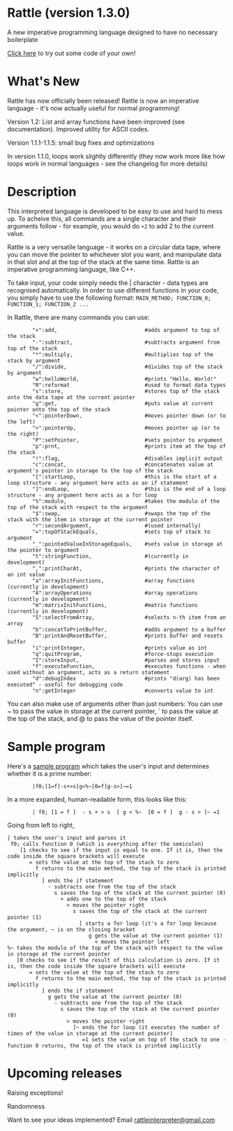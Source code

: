# Rattle (version 1.3.0)
A new imperative programming language designed to have no necessary boilerplate

[Click here](https://rattleinterpreter.pythonanywhere.com/) to try out some code of your own!

What's New
=

Rattle has now officially been released! Rattle is now an imperative language - it's now actually useful for normal programming!

Version 1.2: List and array functions have been improved (see documentation). Improved utility for ASCII codes.

Version 1.1.1-1.1.5: small bug fixes and optimizations

In version 1.1.0, loops work slightly differently (they now work more like how loops work in normal languages - see the changelog for more details)

Description
=

This interpreted language is developed to be easy to use and hard to mess up. To acheive this, all commands are a single character and their arguments follow - for example, you would do `+2` to add 2 to the current value.

Rattle is a very versatile language - it works on a circular data tape, where you can move the pointer to whichever slot you want, and manipulate data in that slot and at the top of the stack at the same time. Rattle is an imperative programming language, like C++.

To take input, your code simply needs the | character - data types are recognised automatically. In order to use different functions in your code, you simply have to use the following format:
            `MAIN_METHOD; FUNCTION_0; FUNCTION_1; FUNCTION_2 ...`

In Rattle, there are many commands you can use:

            "+":add,                            #adds argument to top of the stack
            "-":subtract,                       #subtracts argument from top of the stack
            "*":multiply,                       #multiplies top of the stack by argument
            "/":divide,                         #divides top of the stack by argument
            "w":helloWorld,                     #prints "Hello, World!"
            "R":reformat                        #used to format data types
            "s":store,                          #stores top of the stack onto the data tape at the current pointer
            "g":get,                            #puts value at current pointer onto the top of the stack
            "<":pointerDown,                    #moves pointer down (or to the left)
            ">":pointerUp,                      #moves pointer up (or to the right)
            "P":setPointer,                     #sets pointer to argument
            "p":prnt,                           #prints item at the top of the stack
            "!":flag,                           #disables implicit output
            "c":concat,                         #concatenates value at argument's pointer in storage to the top of the stack
            "[":startLoop,                      #this is the start of a loop structure - any argument here acts as an if statement
            "]":endLoop,                        #this is the end of a loop structure - any argument here acts as a for loop
            "%":modulo,                         #takes the modulo of the top of the stack with respect to the argument
            "$":swap,                           #swaps the top of the stack with the item in storage at the current pointer
            "r":secondArgument,                 #(used internally)
            "=":topOfStackEquals,               #sets top of stack to argument
            "_":pointedValueInStorageEquals,    #sets value in storage at the pointer to argument
            "t":stringFunction,                 #(currently in development)
            ",":printCharAt,                    #prints the character of an int value
            "a":arrayInitFunctions,             #array functions (currently in development)
            "A":arrayOperations                 #array operations (currently in development)
            "m":matrixInitFunctions,            #matrix functions (currently in development)
            "S":selectFromArray,                #selects n-th item from an array
            "b":concatToPrintBuffer,            #adds argument to a buffer
            "B":printAndResetBuffer,            #prints buffer and resets buffer
            "i":printInteger,                   #prints value as int
            "q":quitProgram,                    #force-stops execution
            "I":storeInput,                     #parses and stores input
            "f":executeFunction,                #executes functions - when used without an argument, acts as a return statement
            "d":debugIndex                      #prints "d(arg) has been executed" - useful for debugging code
            "n":getInteger                      #converts value to int

You can also make use of arguments other than just numbers: You can use ~ to pass the value in storage at the current pointer, \` to pass the value at the top of the stack, and @ to pass the value of the pointer itself.




Sample program
=

Here's a [sample program](https://tio.run/##7T1rd9u2kt/1KxBqE4u2JIty0iRqnGeTsznnbtuTZO/9oCgtJUISbyhS4SOOu9789e4MHiQAgpQUJ9tt9/reOhYeA2BmMC8MoO1lvk7is9@7ZHA8IIskCOPVhBT5cnAPSzqO43SepdTPaUCSmLxZF@RJsSLeGRndm9y@Nzm7S8aj8ajTeewXACmdkB/8OKRR5/FHmmZhEk@INxwNzxgg@MF/8oQEyaRD4If9CugcQC6LeJFDhxukqql@bfz3lPhlIwIwYMBk4@fhwo@iS5LlSQotYuKnqX9Jwphs6CZJL6EoIJvkIyX5mpJtEsY5TbE7fozpp5x89KOCVoPQKKMADVa8oXGePSJJChWXc0r@WWQ5iZNcq30wGJCLdbhYkwUOvsiJn5kwSI9BDnNSZGKOq2Xkrx65Ai34@0MRLt6TbZqsUn@TKeh5Ef72262nxW@/Xd14OV2dvPLm2c2z6Wg@mr8bzVY378CfHv75dOaNRiTMWAdsTwbEj2C1MSDpI40uJxqs7HXmvfay8c9nKlCvAjougbJpXCDoNY2ihFwkaRSwwqupd/5hdmOQnTzMpqsHNz9PR@fbD7PVIHs4@3zubcliTRfvM8R3RgEDSyDMtsgR1DYNN5Ss83ybTU5PgfPoKomWQ8Da4j39tFj78YoOF8nm9ENBM6R5dnrn7nfe3dMwG@Rr@BUXmzlNB/6AQRLTGX2YTbezETAYhVGh2eSwIb4b3z0bn4abbcRIB9DzFBh7sPEX6zAWowCp80PBjs9GpxmDO4DeA0Fn0gN@ohNytUWU/PjTG@BxBC6q@2ROFz4yDXIrR92KAkNt/TSDHXmxpsDnPjA79EbOpJttfumyWT69Nb9VLJd@lNwiwDmr0WK8OMserjz273R@e35nNp7fgf/dBqqPvxhjY@/e@N7t06TIYXaDOR/yS/@tuH5Oc9yonEs4qTkzUZAxV8vR98B5y5nGeMuS72BXSgASgZdJIXdowQSGHwQo72A/LrHdcmQTO8avqwxGG50Aj8FID44/42goH65ejh/UygkZPCRkCQMmaehHpJdEwYQDGQgorCl0mX1@sEL4xBXCgP16AZAZzbkw4OTfoBACClBY2RJFHnLGFUiYcLXm0mntf0Qhc0mujjLOCrDtcPkXfoz9ozwELuTgsr4USbdQbvmwS4G1fJgx6YG4ugijyJCzC6YMKkGL4pVxIzAjMG5@uQURCrIf9AqoEpKtkyIKYK71mYBMWCQxcDuNEeLaT4MBEiQQK70I8zXOTiAB8JdyEZyjME1iFPqIhxCkbIazr9q6YlnkLRsVf@gnHzffhLy9tU1AMidvb43fqoPiQi5pdmvcJxTQcluHCCUMGSuQpGTqQEOnT6Cpw4Hxj7dnbDjYxs8nSBdUSPBfnADEhQ@IgQ2UAj@AZiQ9OlwNydvYRf75UCAU1GsbPwVx2XP6Ry5AAIQiz4LuwTXHOCUhP2NG4QsgQBFHNMsYWoOkmEeMIzbDcuHvAOe8IuhXuyCCrrDdYXch0eFfoNX8kqTIU0DsHD8XGf5@NfaQVCB2SBqCEbBkHAfCAEc1Jw77jq3LcXKQD45zhb0HsA/45440AXBDwU9Al5x5ekgDV1F6qyiZw55B2aZ@lvo/UwtTugWeVEu4MHqSP48DtThPtj8tX6MsU0vRcvBXVC0SZoJaFCXJ9llSlMVdpRxAptr4iyJNQXs8SzYbYKuXcUA/mbCMqS1408xs9rcwy23tniXbS3MRNHiCW1IrprDFoHilFoL18QKsD23BwAD5U5DB@qJFy/FOEtimvwMJ2ftw@yZRS2gcvBDAzfmFsayxTUUMUcNVfQIvLPU2yCqatT7bkALj23SDAY2ck4GnVmjTgNopFxaWNWDldNa/9v9npIv6HG0D3LJRuAGRDvsbBNIQ9/FS0FBbLAzehFahhZQVvvDB0K3qDALWG3CaV4tvwg@04Oq4W24vvUjsxLJQ2vXys9jTONJoRo6JNGIrCVA2lbusmpWyl5RCuZOg6MdEWIJif2gLlXtGK1T2l7F69kuRV1D9JhX@iEoYOSzHQZDER6jp4wDkPU3TBDQKp@yFjTePjo4qE@IKher3kshe@dd4yH7kxx@/J9Mc7Us0lGBRBXdlmFbjDg/qNo4r5o4BJheVOOXqe@N/Qk5Dx4S5WdmMOUxo6G6LbM17MuuyL00PKANF1JfmwpVk32WYouUjNWi/8iS4bszXaVKs1ry45w7Jy6XQwSEaNs4VaGi2HrRT0EJhVlQmzaiQOyX6pIbkJwRxEWa0j2qcwVb2wtI2M@Z7CpvcF6arGBpbs6oNBWc54CYFaHeuwXBgVPkbVO15iJPrhUNKPNaFtU0LAHIRLqiLxmW2pQu0LBc@zm@ERRxSBhhHuoVISFR8HBhyiOeJTzlo7sjVeYQzF7OKz5lxPAR4kb@gPYc4fcfhzbkMlC2ybRTmPed7qBROdIiigTeC3WewYrjsASkkjoTKL2tFC6ySgK8cF/fw@TkYFUrz2m4WdFcaVLYfbMOWnvXRtLblB7Eys7k3s2JJWYp18kwk9KqJuFptSvMijevIQRIipyECq746ZBiVNYFRj96@PTLGrS2/@lCt4@1bpy8x2vfcGoBOHa26DOOij3OE@AfM9K3HpF8XXYoBM/wyxbMF65b5ELAVS7eh7DlW5W6eXlYDNy1GkOiWQg/EHgXPvg17GuzKe6CLnuPDAA45QXu5h2DcOmLkVJkszHru1PEdnZ3Qct7mk8aeCLhjVnhDf7sF9dpjrdyGtWND636KaKxyGnKG17aXqg9yM5izrmGpjiFlQLd5KDuibEja@lkmGUq1nLJK2niTyUxUou@MZE4xZMEQULZ3laWXhdNwppg@@LG2q3XUahjgYpdJoZxtecCbaxMcfIoKaWRPMEcMipQwvVF9HPHHCfGs5Kn66pOWFgXUgEOnGHhs0n3eza01FwaIrYsYytXH6ZrSrU946xLBsmO/HMQ1NEUXlZ2s5LbJUKllkpDXIp1lwwnpZhf@ln0GgwV0ahTGIGYiX3purLdGvS5DWSEN3p6AVa2pa@K3WzJkWdLWn7NkmmyY7iXhZpuARbul6fKXhbBkQfgJQ/gNNhGGKDd8lYqeq@3tCh9gkkXgRlts6QcEub/EssJl9SlnUwsEhZNt8E9qXCaVkKXxTWYLWri9ai@W@VAs/4TcsWgwzl/OzyKMimgNUAUNyQ9hwMIcwB8Ys4A/QeZ/CjFoFnOD6JFTl9vzlPrv1VUonMbCjlx3AK9h4B64DKxBrvH64l/gMN0@pflCM3sUBaksCCpU5@AG6kerpeA4w3@Cl6O2VuQq08UaAew2RkeGXYy9vMS9rwZgtkmWhfOIgseD0sIZeeOz23e@u3vv/udfH99692jodMkt3MMpzZhj4IM5CtKSWSZokPLgXCWkY4p7MYGW4BCU/gTH8DsWfXvEPApZxRFd6n/dReOem8@KeDiJNIp9V8d2nMBqUdpDK3WRrqkQxaBS82IfnW/E@FjRZmoKONOBhxqGdTrROynA1NZ1K5Rbhb0SH8dIALcuDJRfSGt1n4tVHhT7sgSMtMhQqY5RVmkmv8/85UWl9Uof4B3zAaBeQTtvDb8r1ftON6grh7t0knWM2zzycsxH@435yDrmeOeg4/qocmgc5YbhBNRMKJzi0DJFfarLKPFzBKgzY53xqi4oBKpu7m4ry5y66b/4ehjE1vxzvT1OQzDcVHDZzKLOFCC/2oGYTpPZ7bG9mxjTtQwIXgLiHc1WhqJJl591Zaw7j27IMJjONQ1ehiGEONDdfga044Yozpd/cPfyHjRbxLDCAE6fHcwI8hvsKUX0D@ECJdB/abCdE2fiB0FfLxw4k6yY56jpjJpjZyJOmC6NmlNnEoQfw4Aa5RfOhJ0q/wMPlY26V85Enkj0SReRPmI/YAni2ac4/eLxlyBc8RgOO4Lqeeew9D4Zn/PDjT45O2dbwCUDdhQ9p1FywUgV0NwPI6D0HDQ0CFQ0VPHggwHM9AllsHCMeBnzXDkT0KdG4QNnIjjuh@QiNioflpX/uTWqfoYxaP4zrzXqttAtjc2RbjgTVJZG6cKZ8PM1o3yKawDL6m9JYg49cyag6iwVN4GsSVBEiVH@bwALrG2jNMUViHAp0@VG/bkzqbbw8w8FyEyjxS8SPcHfMWz4Mn7N5Ya1cY4LQiLL4LNR30ekAbBnYJs9MefiA39jpPdlHJaxe3OAJ6LNT2Cx@7xBl59@JmUJ5nhgksiSpYvAdBYsxpbo29fZACKx9lPbeK8RfxFd5C/AZWBxaKPBXJL2TfJzZQ4ajZ6KZT@Jg1dgo9kbhaLRS8D1qlb7wZl8KMJcWNlG5UuxF15i8MaoWwIjfaKLIqcNNAlAGmDaT3UsVPMg8Oe/FTOcRRhUYcU@uGBMOeCin0jZfeK4QhZrjaf4YeZWitP0Njn5zDwj9EHDOAsxT4D8/T9AeOAxOD@0BKdtBbLiEe8Pqi3kNXnITsoLWBq6qDHMrGDQ@MBdFlBn5q2SOZSk2FrPcMLBWXwEoA1IOKRDdsDvAx0X7IRWxJIxz0m4KtAWK46WRywAjxKN5xtxm5qi748yU/ha5XDMTjRIVuKPEUk3HNsP5HaeDdYP/3acFracDTae1X2740HtZLZ@LFaaiaoWduR0JiCRiI5azYrRqtCeQTtLMR7qp2zleNr@aYwIvGCuCA8LWHA0NRY@c@uu@j7dpk1Dz2Q8f@ZYrNyAVviteUHfdmg5rHT5Rg2B75ZoCMcthkTMDl37OSffCcNtsu0NlEC7ZBpxYspzlKARYx5e6Fo8kfohtMZNtbBnGxLrAb8qOqpBnaknBNpu/EowW/44PKjWHFjraJBtxLUwxjfbZSbfG9vewr5tx@/NsS77eFZxZokbXm83uvtvp04TXhp7NYYavyDc@C1CjnZS2DCyczvrgkZMNAC1QXYpHaWDhZR9K03c9j1SE2UWf1hIMNeIqPNi9ICB5A0bxyIWukKIit1pDVI3gmuSuTVJa6VQ6yqtwxlLLg84wMqkad4weQ/@C/tWsS0jBKqtYTlSESkjPFVTMTMHhA9MQozMVu4MgEnIh4IWVF9rU/4P2o@VRd@rIliSG@WxINagzU7WPiZf0FianYHjmnFL4fsr0JYblNsSjjgJqvv/fZ7aH5bxG4yPsLSOYj5YqhYdpxuGCrAldMhC5vpn8tCH/EbThEW0q/YsklD24IECoaMDugg3mO2bJugABG4bHBmbEIBEXpaSJYoJmihmmJqjPvgKVOQNdpSjXUBK7UwXEXWCcXtHNy43uTSBPNUE2iCRmBSABhitdaV5oXcaa52QDnt0OtM68UikpVtFeDYbIATS4Xykex5GEieMJBqaot7IDpEhUPVYmnQs@Ra6RcUwDzy4lgZGlKzKyrmADGV16H1v5LoHzObUGx0f9@Yn3kAsCOZ3XCvrCAyJLbAbOyIoOsI8Y/G34VBoUzNO7m2ZHk2pAgB9MmD7cqaQkq/zqxKzhjp7RorWh21HC5FIhdjW9H9cSxWn5BKpywr6/D4MT3j76KehL8@1OPa5tdbFzPGYvGNp9mnFQkI8/nt1scZRNpE8WSj7P9rd/4YBwEJxtVOf/KOp16jeZW2Zp3nyaIV@jEBPPNe14NUPJEJFrmGZgFcGTDLCstCBcighlTqOFhbiZs1E71pDO8MJ7nQVcp2fN28PzRBVRIbeBMlTLU4GysUK5Uc2USZclMXISlwt92za1lu1LmF9m2UPdi97wJZdoyyP@Iul8w98cqeSh0Upj0qp08cs0LG65pFg/T4puxjNRaKMaJ9g6mZ7B19PjL8elk7PxXwNLNn3k95RS/Gx4fdU4FfTkuKgRXIWNjw@LxErqsPDcKv22he9LX2@KoaPvxTDx3tg@FjlYAXLLMYtUCwSfoW5hhPtK9mKYEjn1A@IvK8nY6zqiXqXgdMogn9yfOH9qaZ@Yt/Lrd8OhU0wtp3uW4rsJsONmtKQR7dQO9MUv0X1mse8enuZgKLY9d0MrzVa1yPu6rL8cYmiNtTsDcjgzWugxrCgKjztskpMPFVsV54OqkjCe8yZdpG52NpwYGvHmIJlOGRN6R6N9gImKQlAsPj7980EJVGnqcd6QoJ5ScMwtHX/uZ4CsWMSjRNpzo4wJ2T38BVq4EFuOz0CaLEfRbDl16PJqIEkg31Jcv/@9WkyaiHJ4FCSwITqdKgOxq2yw7jeb2xwFa3VOCJDwt0d4qm4IY012cUM3qwupUwJZGOMpr7NIvyLbjFWqSBuO1vZryXoxOJtVDmnBOUQQXi2qSKoyPilGqgLY1reW@GplB0RC7tBUC1jeiBHGV6WDxegXkV@pUDM859ekB4/NwUdzK4BYz/@PoX6wAC7FuS2XQttsDhsNxnqJxC4Tn4Ir65UudGc1bSN5EsrX@ythVrddR5j00jDb2BwU0akfWibBwvFDUGoIgOiMyjDcFrE/HLGUSaPw8sOoaAXX2kSKxoXqEAxY8PckGhIyUy9HjvXfufyG1IhjuDjmftHmmL2drisHtI45HZpHY1t12kPgGxJhrQfhu86X246ntbuPDZNpqNks1bDq9Fl8zDTAsntdruqPtEkAiYTsFv9Ms2KG/zzFJ@CyFn0Vsks6DQmo6lxjLr2EEMqLFzXCSy8T4o4DyNuH0cJu5kuplJrL47k2jLaWTKm9Qx4ryz3toY7NK6Wk9dw@UvQtY6bvxZypCQo9ze74kHmfsaFeZYXy6WiBEHsY4hNpM5g@DzBe5SwWpuS2oP/6@fTru0ew19qW1zvwPZg1rAc4O5s/afYQX8SPFqN2OYCngbGU0BVI6HMG7OaCOyVAXY/mVUzSwfvGGv2LnnXV9qw17f4qz5oCbEbycwsXIb8AnjNdrIbw7anNNr1t1XlN7yqYbkLsbdB/nWNgl25bppxIw@y8c0VPMXe43KX2UXCO6Sz5dQZ9qF6YCysafWekUzA/9VRb/HZB9N3S7sOO2@vr257/IrH/OIcU7ekPe1@FU7y8x81yc/KJGtXKGrTfPxHTfOxMk1528J1jbv41e2frzlDkKbC@an5pm5T8tiX6PZUeiyq4aIrn8YMRvVszWtL99qXHCgGrG1sClPfnnulW3aV@8LqmIrbUJt7tzwpTKmR9dQ1XjXQhmB5QzYnZbcp0IouTEKoGKO9KU9GcL/e1jh4cDIwXltoSBstfUSDFM2tJYGbaGdogEoBtK@wT5y3sePW9pdOrErCXzNhUKf/NY2w82sCuI4S@Wvi4Uv01F8TEweqwv9bSGhVpn8iPXptRLRnszd3/Zf@/Wr69w/e0fr0rwnrW6n4F/JxgWY9b6SOsMucB52/8y6yqtq/AtSZy4ICmXo8cZOcuYdlf@zKTtSAj1sT1pr7eaNOmxRp6zjaPx0S2svjDlsuIV6b5fgvM7SxqCmnIw6UA85AebPczH7YDWOPqIo9orEjGtJMQbrZvsY3eRryHXYnjDQ@d4VgbSSpj1hmY@xOZWkfqX4KqN91tm4q3qS6h2k/oNZfa1VfnBS5XxULsYHNS9QH7We2g5OUjPoimhcnpDwe3pVN3LZHR2RHppUlla3lsreyqJ1H3aR9mhYms2aFWdqVW5mfo6q3zdW7Dn6WdeUhN39UuXoABxXyhCyjcHua4vuT@GbjPIxP1yDte@zW@Hv8RoILfJeVZV4AlTLq9vFKQbLBd3bkq9He@DvoyZ4BZ8V48tcnC59mfkqydbjM5dvK1bV3lTdUemsZCOzZQMEsUPiFeQwMiiVR6zr5CzvyFRbrmu@lmBEKafXmTS6KkppcextARSTxPZmKJ94DWLJrHpQ9chTReJWvVc63Za8BjF/4u6NZ9aq6wPY8yfNkY8mIJv7Y1qf8ugdgvCRmlYGc0EAIlPKuiUxe5Of/MDVvqDcZGfWjIXkeZbwX1/Xq2FJcwcejTCqZanj2sqmcH@1zsDhPdqYHsxlgQ7E6fHAlCCY87aiPL7ixt6X6ZD8@sj2EvddDR7oA7pTfRcDIYLz9C8M/UZ614QlJ5bN/2usuan@tNbMHrQ/46c/wVM/pPcG9VsLTI@1yRro5w@7SaE@SKtOpbacG8cdfUbboyba3SjWRPy1HNSDVZz9W78iJ7zXAx8PGXIOqS1F0pHUpXHOH@WJNzKMzrDLeeG5Ie6vQbX@1k0FRH@jkI7q2S6dKtf3sT5vxqH7H15o1t2uppjHDt4fuT2uoHLXhcfQvPGp4tLri9ofgSsC6pPl/gcuGJbfjVD5XaLy/I/LxixhMrRCf7O4owgLz7yuDW@TlXS4i1DpoHOHTo8L@Ohkcn97sk1evnr9gaob6aYRfHhVQRJyP10I3/qfTDT5dKv7AFwb4VcxFEhWb@DRNLvrEB4AgM0/BG8Zhik3tqywa1FVN4zSbOl0xbY6MTuOLbfLBMVMTNKQ71mEor0BWb@7qv5qTYy3PGxmpoFaX6Ab@7PzqCgOJ7VkNwjnTHlI6xJtoGPgAV8jUpOVryvvfCNAdV1v6qfYGlIpqdh@OvV0nv@CFvzGKooQZFFhWvYtrS8pkth7L2qD49RHsi3pYGgi@VolfvMNulZLyUlqV9KRAGwtwjxRwAZDFBotxRpkHgqUltJiG8soRQhXZJFzEtbgp0FP3VMxuMrvMYpzv8RUp1/lOmV3vaqqhXM/pi1uOcvnl3VBTdBgpZY2sWvpDfFUihiieU224L6A0F8ETxyG2@6qdHfHo1llhUNyYWcukzNbKxZt2t5G3l1rSfLO84Sizoad@SKL63/r7aw33BsT3aOgbFV8aS2L05JhuauPG1msiX@F9YWPllX1iIAefWejybwLDb3lkQY9HFS7EM3N7BSPqAUyRGZ7viD8oGxpxonf7X7xEYQYkGm9S1A/ZOnVhrzzEV1diTTlvjTNsyOIde7fv3r539t3tuzWVU12GZA/@1eewd9DYIvZUxNf95yQK3tiD7MqD7pqzWX2atbvXh0vMfb5DosGLrn21wwE3tXZexTpkbofMzzrHFsm6zxz2Gbt2l@/Aq2nfik7WHNx6iFvn2drLvPICr3pdugyJ4df@6XeAyRTNKRFtK6//Mi@EWU74bUMxu@WOt23EN99m@Nr6TNyIVa7GYbl4rQYDdOwLRXm8DlGFubyshU3Kii8JBRnrb9B648oqN1J@5f1e0@Iud113JU8n2DM92FudM5sW/6JJJcbIAoX43Ya6bOwo38vRwae3nvGvL3Ic5@3vV2Q5@p5M8WtnlmSGMVBygk99kSlZkQfk5mcyHYm6Fat9SGafybn3O/sSTgWa/HM6QVukw7@0UBaCuv/9/v27/wM) which takes the user's input and determines whether it is a prime number:

            |f0;[1=f]-s+>s[g<%~[0=f]g-s>]~=1
            
In a more expanded, human-readable form, this looks like this:

            | f0; [1 = f ]  - s + > s  [ g < %~  [0 = f ]  g - s > ]~ =1
            
Going from left to right,


    | takes the user's input and parses it
     f0; calls function 0 (which is everything after the semicolon)
        [1 checks to see if the input is equal to one. If it is, then the code inside the square brackets will execute
           = sets the value at the top of the stack to zero
             f returns to the main method, the top of the stack is printed implicitly
               ] ends the if statement
                 - subtracts one from the top of the stack
                   s saves the top of the stack at the current pointer (0)
                     + adds one to the top of the stack
                       > moves the pointer right
                         s saves the top of the stack at the current pointer (1)
                           [ starts a for loop (it's a for loop because the argument, ~ is on the closing bracket
                              g gets the value at the current pointer (1)
                                < moves the pointer left
    %~ takes the modulo of the top of the stack with respect to the value in storage at the current pointer
       [0 checks to see if the result of this calculation is zero. If it is, then the code inside the square brackets will execute
           = sets the value at the top of the stack to zero
             f returns to the main method, the top of the stack is printed implicitly
               ] ends the if statement
                 g gets the value at the current pointer (0)
                   - subtracts one from the top of the stack
                     s saves the top of the stack at the current pointer (0)
                       > moves the pointer right
                         ]~ ends the for loop (it executes the number of times of the value in storage at the current pointer)
                            =1 sets the value on top of the stack to one - function 0 returns, the top of the stack is printed implicitly
                            


Upcoming releases
=

Raising exceptions!

Randomness

Want to see your ideas implemented? Email [rattleinterpreter@gmail.com](mailto:rattleinterpreter@gmail.com)
